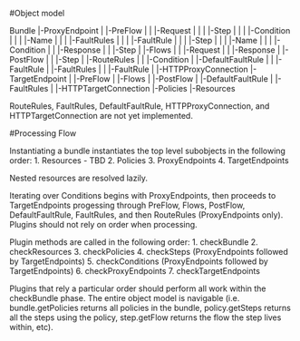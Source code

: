#Object model

Bundle
	|-ProxyEndpoint
	|	|-PreFlow
	|	|	|-Request
	|	|	|	|-Step
	|	|	|		|-Condition
	|	|	|		|-Name
	|	|	|		|-FaultRules
	|	|	|			|-FaultRule
	|	|	|				|-Step
	|	|	|					|-Name
	|	|	|					|-Condition
	|	|	|-Response
	|	|		|-Step
	|	|-Flows
	|	|	|-Request
	|	|	|-Response
	|	|-PostFlow
	|	|	|-Step
	|	|-RouteRules
	|	|	|-Condition
	|	|-DefaultFaultRule
	|	|	|-FaultRule
	|	|-FaultRules
	|	|	|-FaultRule
	|	|-HTTPProxyConnection
	|-TargetEndpoint
	|	|-PreFlow
	|	|-Flows
	|	|-PostFlow
	|	|-DefaultFaultRule
	|	|-FaultRules
	|	|-HTTPTargetConnection
	|-Policies
	|-Resources

RouteRules, FaultRules, DefaultFaultRule, HTTPProxyConnection, and HTTPTargetConnection are not yet implemented. 

#Processing Flow

Instantiating a bundle instantiates the top level subobjects in the following order:
	1. Resources - TBD
	2. Policies
	3. ProxyEndpoints
	4. TargetEndpoints

Nested resources are resolved lazily.

Iterating over Conditions begins with ProxyEndpoints, then proceeds to TargetEndpoints progessing through PreFlow, Flows, PostFlow, DefaultFaultRule, FaultRules, and then RouteRules (ProxyEndpoints only). Plugins should not rely on order when processing.

Plugin methods are called in the following order:
	1. checkBundle
	2. checkResources
	3. checkPolicies
	4. checkSteps (ProxyEndpoints followed by TargetEndpoints)
	5. checkConditions (ProxyEndpoints followed by TargetEndpoints)
	6. checkProxyEndpoints
	7. checkTargetEndpoints

Plugins that rely a particular order should perform all work within the checkBundle phase. The entire object model is navigable (i.e. bundle.getPolicies returns all policies in the bundle, policy.getSteps returns all the steps using the policy, step.getFlow returns the flow the step lives within, etc).